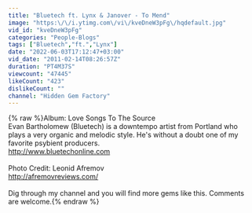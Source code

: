 ```yaml
---
title: "Bluetech ft. Lynx & Janover - To Mend"
image: "https:\/\/i.ytimg.com\/vi\/kveDneW3pFg\/hqdefault.jpg"
vid_id: "kveDneW3pFg"
categories: "People-Blogs"
tags: ["Bluetech","ft.","Lynx"]
date: "2022-06-03T17:12:47+03:00"
vid_date: "2011-02-14T08:26:57Z"
duration: "PT4M37S"
viewcount: "47445"
likeCount: "423"
dislikeCount: ""
channel: "Hidden Gem Factory"
---
```

{% raw %}Album: Love Songs To The Source<br />Evan Bartholomew (Bluetech) is a downtempo artist from Portland who plays a very organic and melodic style.  He's without a doubt one of my favorite psybient producers.  <br /><a rel="nofollow" target="blank" href="http://www.bluetechonline.com">http://www.bluetechonline.com</a><br /><br />Photo Credit: Leonid Afremov<br /><a rel="nofollow" target="blank" href="http://afremovreviews.com/">http://afremovreviews.com/</a><br /><br />Dig through my channel and you will find more gems like this. Comments are welcome.{% endraw %}
